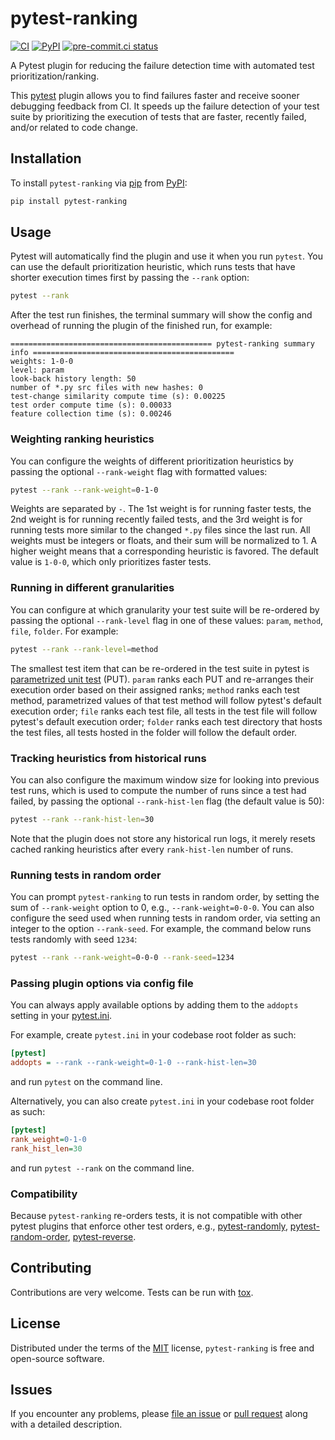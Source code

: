 
# pytest-ranking



[![CI](https://github.com/softwareTestingResearch/pytest-ranking/workflows/CI/badge.svg)](https://github.com/softwareTestingResearch/pytest-ranking/actions?workflow=CI)
[![PyPI](https://img.shields.io/pypi/v/pytest-ranking)](https://pypi.org/project/pytest-ranking)
[![pre-commit.ci status](https://results.pre-commit.ci/badge/github/softwareTestingResearch/pytest-ranking/main.svg)](https://results.pre-commit.ci/latest/github/softwareTestingResearch/pytest-ranking/main)


A Pytest plugin for reducing the failure detection time with automated test prioritization/ranking.

This [pytest](https://github.com/pytest-dev/pytest) plugin allows you to find failures faster and receive sooner debugging feedback from CI. It speeds up the failure detection of your test suite by prioritizing the execution of tests that are faster, recently failed, and/or related to code change.

## Installation

To install `pytest-ranking` via [pip](https://pypi.org/project/pip/) from [PyPI](https://pypi.org/project):

```bash
pip install pytest-ranking
```


## Usage

Pytest will automatically find the plugin and use it when you run ``pytest``. You can use the default prioritization heuristic, which runs tests that have shorter execution times first by passing the ``--rank`` option:

```bash
pytest --rank
```

After the test run finishes, the terminal summary will show the config and overhead of running the plugin of the finished run, for example:

 ```text
============================================= pytest-ranking summary info =============================================
weights: 1-0-0
level: param
look-back history length: 50
number of *.py src files with new hashes: 0
test-change similarity compute time (s): 0.00225
test order compute time (s): 0.00033
feature collection time (s): 0.00246
```


### Weighting ranking heuristics

You can configure the weights of different prioritization heuristics by passing the optional `--rank-weight` flag with formatted values:

```bash
pytest --rank --rank-weight=0-1-0
```

Weights are separated by ``-``. The 1st weight is for running faster tests, the 2nd weight is for running recently failed tests, and the 3rd weight is for running tests more similar to the changed `*.py` files since the last run.
All weights must be integers or floats, and their sum will be normalized to 1.
A higher weight means that a corresponding heuristic is favored. The default value is ``1-0-0``, which only prioritizes faster tests.


### Running in different granularities

You can configure at which granularity your test suite will be re-ordered by passing the optional `--rank-level` flag in one of these values: `param`, `method`, `file`, `folder`. For example:

```bash
pytest --rank --rank-level=method
```

The smallest test item that can be re-ordered in the test suite in pytest is [parametrized unit test](https://docs.pytest.org/en/7.1.x/example/parametrize.html) (PUT). `param` ranks each PUT and re-arranges their execution order based on their assigned ranks;  `method` ranks each test method, parametrized values of that test method will follow pytest's default execution order; `file` ranks each test file, all tests in the test file will follow pytest's default execution order; `folder` ranks each test directory that hosts the test files, all tests hosted in the folder will follow the default order.

### Tracking heuristics from historical runs

You can also configure the maximum window size for looking into previous test runs, which is used to compute the number of runs since a test had failed, by passing the optional `--rank-hist-len` flag (the default value is 50):

```bash
pytest --rank --rank-hist-len=30
```

Note that the plugin does not store any historical run logs, it merely resets cached ranking heuristics after every `rank-hist-len` number of runs.

### Running tests in random order

You can prompt `pytest-ranking` to run tests in random order, by setting the sum of `--rank-weight` option to 0, e.g., `--rank-weight=0-0-0`.
You can also configure the seed used when running tests in random order, via setting an integer to the option `--rank-seed`.
For example, the command below runs tests randomly with seed `1234`:

```bash
pytest --rank --rank-weight=0-0-0 --rank-seed=1234
```

### Passing plugin options via config file

You can always apply available options by adding them to the ``addopts`` setting in your [pytest.ini](https://docs.pytest.org/en/latest/reference/customize.html#configuration).

For example, create `pytest.ini` in your codebase root folder as such:
```ini
[pytest]
addopts = --rank --rank-weight=0-1-0 --rank-hist-len=30
```
and run `pytest` on the command line.

Alternatively, you can also create `pytest.ini` in your codebase root folder as such:
```ini
[pytest]
rank_weight=0-1-0
rank_hist_len=30
```

and run `pytest --rank` on the command line.



### Compatibility

Because `pytest-ranking` re-orders tests, it is not compatible with other pytest plugins that enforce other test orders, e.g., [pytest-randomly](https://github.com/pytest-dev/pytest-randomly), [pytest-random-order](https://github.com/pytest-dev/pytest-random-order), [pytest-reverse](https://github.com/adamchainz/pytest-reverse).

## Contributing

Contributions are very welcome. Tests can be run with [tox](https://tox.readthedocs.io/en/latest/).



## License

Distributed under the terms of the [MIT](http://opensource.org/licenses/MIT)  license, `pytest-ranking` is free and open-source software.

## Issues

If you encounter any problems, please [file an issue](https://github.com/softwareTestingResearch/pytest-ranking/issues) or [pull request](https://github.com/softwareTestingResearch/pytest-ranking/pulls) along with a detailed description.
